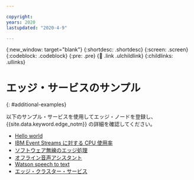 ```yaml
---

copyright:
years: 2020
lastupdated: "2020-4-9"

---
```


{:new_window: target="blank"}
{:shortdesc: .shortdesc}
{:screen: .screen}
{:codeblock: .codeblock}
{:pre: .pre}
{:child: .link .ulchildlink}
{:childlinks: .ullinks}

# エッジ・サービスのサンプル
{: #additional-examples}

以下のサンプル・サービスを使用してエッジ・ノードを登録し、{{site.data.keyword.edge_notm}} の詳細を確認してください。

* [Hello world](../developing/policy.md)
* [IBM Event Streams に対する CPU 使用率](cpu_load_example.md)
* [ソフトウェア無線のエッジ処理](../installing/software_defined_radio_ex.md)
* [オフライン音声アシスタント](offline_voice_assistant.md)
* [Watson speech to text](../installing/watson_speech.md)
* [エッジ・クラスター・サービス](edge_cluster_service.md)
